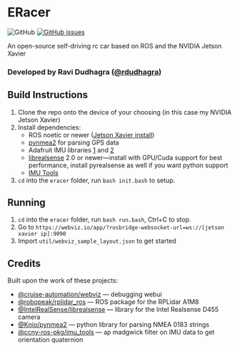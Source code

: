# ERacer
![GitHub](https://img.shields.io/github/license/rdudhagra/eracer) [![GitHub issues](https://img.shields.io/github/issues/rdudhagra/eracer)](https://github.com/rdudhagra/eracer/issues)

An open-source self-driving rc car based on ROS and the NVIDIA Jetson Xavier
### Developed by Ravi Dudhagra ([@rdudhagra](github.com/rdudhagra))

## Build Instructions
1. Clone the repo onto the device of your choosing (in this case my NVIDIA Jetson Xavier)
2. Install dependencies:
    - ROS noetic or newer ([Jetson Xavier install](https://github.com/dusty-nv/jetson-containers))
    - [pynmea2](https://github.com/Knio/pynmea2) for parsing GPS data
    - Adafruit IMU libraries [1](https://github.com/adafruit/Adafruit_CircuitPython_FXOS8700) and [2](https://github.com/adafruit/Adafruit_CircuitPython_FXAS21002C)
    - [librealsense](https://github.com/IntelRealSense/librealsense) 2.0 or newer—install with GPU/Cuda support for best performance, install pyrealsense as well if you want python support
    - [IMU Tools](https://github.com/ccny-ros-pkg/imu_tools)
3. `cd` into the `eracer` folder, run `bash init.bash` to setup.

## Running
1. `cd` into the `eracer` folder, run `bash run.bash`, Ctrl+C to stop.
2. Go to `https://webviz.io/app/?rosbridge-websocket-url=ws://[jetson xavier ip]:9090`
3. Import `util/webviz_sample_layout.json` to get started

## Credits
Built upon the work of these projects:
- [@cruise-automation/webviz](https://github.com/cruise-automation/webviz) — debugging webui 
- [@robopeak/rplidar_ros](https://github.com/robopeak/rplidar_ros) — ROS package for the RPLidar A1M8
- [@IntelRealSense/librealsense](https://github.com/IntelRealSense/librealsense) — library for the Intel Realsense D455 camera
- [@Knio/pynmea2](https://github.com/Knio/pynmea2) — python library for parsing NMEA 0183 strings
- [@ccny-ros-pkg/imu_tools](https://github.com/ccny-ros-pkg/imu_tools) — ap madgwick filter on IMU data to get orientation quaternion